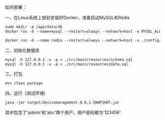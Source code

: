 如何部署：
  
一、在Linux系统上提前安装好Docker，准备启动MySQL和Redis

```markdown
sudo mkdir -p /app/data/db
docker run -d --name=mysql --restart=always --network=host -e MYSQL_ALLOW_EMPTY_PASSWORD=yes -e MYSQL_DATABASE=devicemanagement -v /app/data/db:/var/lib/mysql  mysql:5.6
```

```markdown
docker run -d --name redis --restart=always --network=host -v ./config/redis/redis.conf:/etc/redis/redis.conf redis:5.0 redis-server /etc/redis/redis.conf
```

二、初始化数据库
```markdown
mysql -h 127.0.0.1 -u -p < ./src/main/resources/schema.sql
mysql -h 127.0.0.1 -u -p < ./src/main/resources/data.sql
```

三、打包
```markdown
mvn clean package
```

四、运行（测试环境)
```markdown
java -jar target/devicemanagement-0.0.1-SNAPSHOT.jar
```
其中包含了'admin'和'abc'两个用户，用户密码都为'123456'


